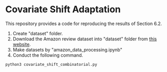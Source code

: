 # Covariate Shift Adaptation
This repository provides a code for reproducing the results of Section 6.2.  

1. Create "dataset" folder.
2. Download the Amazon review dataset into "dataset" folder from [this website](http://www.cs.jhu.edu/~mdredze/datasets/sentiment/).
3. Make datasets by "amazon_data_processing.ipynb"
4. Conduct the following command.

```bash
python3 covariate_shift_combinatorial.py
```
